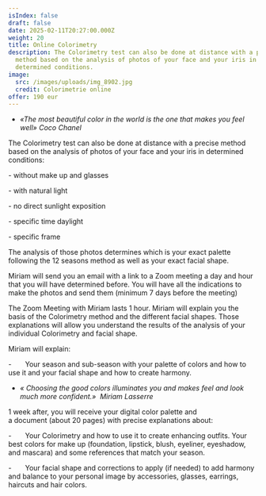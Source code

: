 ```yaml
---
isIndex: false
draft: false
date: 2025-02-11T20:27:00.000Z
weight: 20
title: Online Colorimetry
description: The Colorimetry test can also be done at distance with a precise
  method based on the analysis of photos of your face and your iris in
  determined conditions.
image:
  src: /images/uploads/img_8902.jpg
  credit: Colorimetrie online
offer: 190 eur
---
```

* *«The most beautiful color in the world is the one that makes you feel well» Coco Chanel*

The Colorimetry test can also be done at distance with a precise method based on the analysis of photos of your face and your iris in determined conditions:

\- without make up and glasses

\- with natural light

\- no direct sunlight exposition

\- specific time daylight

\- specific frame

The analysis of those photos determines which is your exact palette following the 12 seasons method as well as your exact facial shape. 

Miriam will send you an email with a link to a Zoom meeting a day and hour that you will have determined before. You will have all the indications to make the photos and send them (minimum 7 days before the meeting)

The Zoom Meeting with Miriam lasts 1 hour. Miriam will explain you the basis of the Colorimetry method and the different facial shapes. Those explanations will allow you understand the results of the analysis of your individual Colorimetry and facial shape. 

Miriam will explain:

\-       Your season and sub-season with your palette of colors and how to use it and your facial shape and how to create harmony.

* *« Choosing the good colors illuminates you and makes feel and look much more confident.»  Miriam Lasserre*

1 week after, you will receive your digital color palette and a document (about 20 pages) with precise explanations about:

\-       Your Colorimetry and how to use it to create enhancing outfits. Your best colors for make up (foundation, lipstick, blush, eyeliner, eyeshadow, and mascara) and some references that match your season. 

\-       Your facial shape and corrections to apply (if needed) to add harmony and balance to your personal image by accessories, glasses, earrings, haircuts and hair colors.

